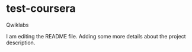 # test-coursera
Qwiklabs

I am editing the README file. Adding some more details about the project description.

